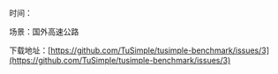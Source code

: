 时间：

场景：国外高速公路

下载地址：[https://github.com/TuSimple/tusimple-benchmark/issues/3](https://github.com/TuSimple/tusimple-benchmark/issues/3)